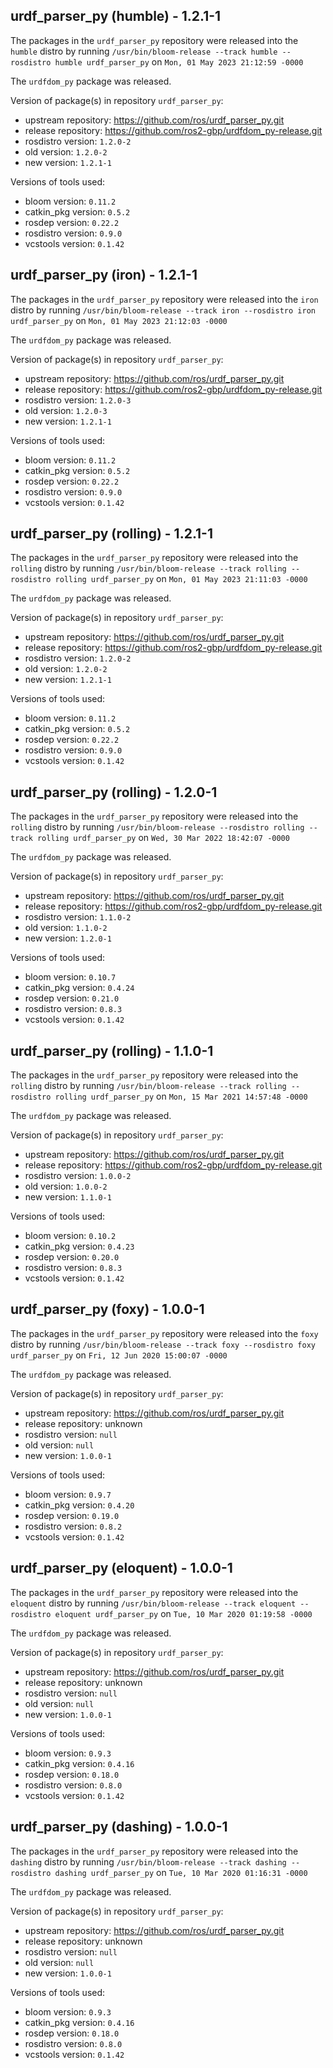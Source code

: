 ## urdf_parser_py (humble) - 1.2.1-1

The packages in the `urdf_parser_py` repository were released into the `humble` distro by running `/usr/bin/bloom-release --track humble --rosdistro humble urdf_parser_py` on `Mon, 01 May 2023 21:12:59 -0000`

The `urdfdom_py` package was released.

Version of package(s) in repository `urdf_parser_py`:

- upstream repository: https://github.com/ros/urdf_parser_py.git
- release repository: https://github.com/ros2-gbp/urdfdom_py-release.git
- rosdistro version: `1.2.0-2`
- old version: `1.2.0-2`
- new version: `1.2.1-1`

Versions of tools used:

- bloom version: `0.11.2`
- catkin_pkg version: `0.5.2`
- rosdep version: `0.22.2`
- rosdistro version: `0.9.0`
- vcstools version: `0.1.42`


## urdf_parser_py (iron) - 1.2.1-1

The packages in the `urdf_parser_py` repository were released into the `iron` distro by running `/usr/bin/bloom-release --track iron --rosdistro iron urdf_parser_py` on `Mon, 01 May 2023 21:12:03 -0000`

The `urdfdom_py` package was released.

Version of package(s) in repository `urdf_parser_py`:

- upstream repository: https://github.com/ros/urdf_parser_py.git
- release repository: https://github.com/ros2-gbp/urdfdom_py-release.git
- rosdistro version: `1.2.0-3`
- old version: `1.2.0-3`
- new version: `1.2.1-1`

Versions of tools used:

- bloom version: `0.11.2`
- catkin_pkg version: `0.5.2`
- rosdep version: `0.22.2`
- rosdistro version: `0.9.0`
- vcstools version: `0.1.42`


## urdf_parser_py (rolling) - 1.2.1-1

The packages in the `urdf_parser_py` repository were released into the `rolling` distro by running `/usr/bin/bloom-release --track rolling --rosdistro rolling urdf_parser_py` on `Mon, 01 May 2023 21:11:03 -0000`

The `urdfdom_py` package was released.

Version of package(s) in repository `urdf_parser_py`:

- upstream repository: https://github.com/ros/urdf_parser_py.git
- release repository: https://github.com/ros2-gbp/urdfdom_py-release.git
- rosdistro version: `1.2.0-2`
- old version: `1.2.0-2`
- new version: `1.2.1-1`

Versions of tools used:

- bloom version: `0.11.2`
- catkin_pkg version: `0.5.2`
- rosdep version: `0.22.2`
- rosdistro version: `0.9.0`
- vcstools version: `0.1.42`


## urdf_parser_py (rolling) - 1.2.0-1

The packages in the `urdf_parser_py` repository were released into the `rolling` distro by running `/usr/bin/bloom-release --rosdistro rolling --track rolling urdf_parser_py` on `Wed, 30 Mar 2022 18:42:07 -0000`

The `urdfdom_py` package was released.

Version of package(s) in repository `urdf_parser_py`:

- upstream repository: https://github.com/ros/urdf_parser_py.git
- release repository: https://github.com/ros2-gbp/urdfdom_py-release.git
- rosdistro version: `1.1.0-2`
- old version: `1.1.0-2`
- new version: `1.2.0-1`

Versions of tools used:

- bloom version: `0.10.7`
- catkin_pkg version: `0.4.24`
- rosdep version: `0.21.0`
- rosdistro version: `0.8.3`
- vcstools version: `0.1.42`


## urdf_parser_py (rolling) - 1.1.0-1

The packages in the `urdf_parser_py` repository were released into the `rolling` distro by running `/usr/bin/bloom-release --track rolling --rosdistro rolling urdf_parser_py` on `Mon, 15 Mar 2021 14:57:48 -0000`

The `urdfdom_py` package was released.

Version of package(s) in repository `urdf_parser_py`:

- upstream repository: https://github.com/ros/urdf_parser_py.git
- release repository: https://github.com/ros2-gbp/urdfdom_py-release.git
- rosdistro version: `1.0.0-2`
- old version: `1.0.0-2`
- new version: `1.1.0-1`

Versions of tools used:

- bloom version: `0.10.2`
- catkin_pkg version: `0.4.23`
- rosdep version: `0.20.0`
- rosdistro version: `0.8.3`
- vcstools version: `0.1.42`


## urdf_parser_py (foxy) - 1.0.0-1

The packages in the `urdf_parser_py` repository were released into the `foxy` distro by running `/usr/bin/bloom-release --track foxy --rosdistro foxy urdf_parser_py` on `Fri, 12 Jun 2020 15:00:07 -0000`

The `urdfdom_py` package was released.

Version of package(s) in repository `urdf_parser_py`:

- upstream repository: https://github.com/ros/urdf_parser_py.git
- release repository: unknown
- rosdistro version: `null`
- old version: `null`
- new version: `1.0.0-1`

Versions of tools used:

- bloom version: `0.9.7`
- catkin_pkg version: `0.4.20`
- rosdep version: `0.19.0`
- rosdistro version: `0.8.2`
- vcstools version: `0.1.42`


## urdf_parser_py (eloquent) - 1.0.0-1

The packages in the `urdf_parser_py` repository were released into the `eloquent` distro by running `/usr/bin/bloom-release --track eloquent --rosdistro eloquent urdf_parser_py` on `Tue, 10 Mar 2020 01:19:58 -0000`

The `urdfdom_py` package was released.

Version of package(s) in repository `urdf_parser_py`:

- upstream repository: https://github.com/ros/urdf_parser_py.git
- release repository: unknown
- rosdistro version: `null`
- old version: `null`
- new version: `1.0.0-1`

Versions of tools used:

- bloom version: `0.9.3`
- catkin_pkg version: `0.4.16`
- rosdep version: `0.18.0`
- rosdistro version: `0.8.0`
- vcstools version: `0.1.42`


## urdf_parser_py (dashing) - 1.0.0-1

The packages in the `urdf_parser_py` repository were released into the `dashing` distro by running `/usr/bin/bloom-release --track dashing --rosdistro dashing urdf_parser_py` on `Tue, 10 Mar 2020 01:16:31 -0000`

The `urdfdom_py` package was released.

Version of package(s) in repository `urdf_parser_py`:

- upstream repository: https://github.com/ros/urdf_parser_py.git
- release repository: unknown
- rosdistro version: `null`
- old version: `null`
- new version: `1.0.0-1`

Versions of tools used:

- bloom version: `0.9.3`
- catkin_pkg version: `0.4.16`
- rosdep version: `0.18.0`
- rosdistro version: `0.8.0`
- vcstools version: `0.1.42`


